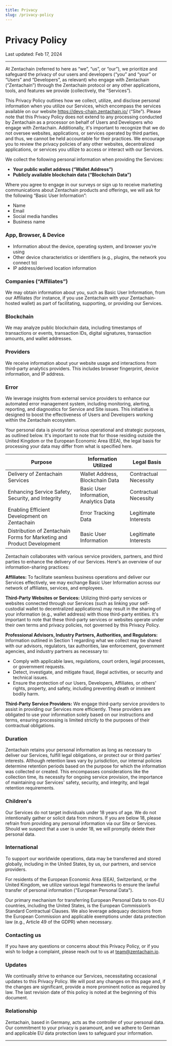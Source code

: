 ```yaml
---
title: Privacy
slug: /privacy-policy
---
```


# Privacy Policy

Last updated: Feb 17, 2024

---

At Zentachain (referred to here as “we”, “us”, or “our”), we prioritize and safeguard the privacy of our users and developers (“you” and “your” or “Users” and “Developers”, as relevant) who engage with Zentachain (“Zentachain”) through the Zentachain protocol or any other applications, tools, and features we provide (collectively, the “Services”).

This Privacy Policy outlines how we collect, utilize, and disclose personal information when you utilize our Services, which encompass the services available on our website https://devs-chain.zentachain.io/ (“Site”). Please note that this Privacy Policy does not extend to any processing conducted by Zentachain as a processor on behalf of Users and Developers who engage with Zentachain. Additionally, it's important to recognize that we do not oversee websites, applications, or services operated by third parties, and thus, we cannot be held accountable for their practices. We encourage you to review the privacy policies of any other websites, decentralized applications, or services you utilize to access or interact with our Services.

We collect the following personal information when providing the Services:

- **Your public wallet address (“Wallet Address”)**
- **Publicly available blockchain data (“Blockchain Data”)**

Where you agree to engage in our surveys or sign up to receive marketing communications about Zentachain products and offerings, we will ask for the following “Basic User Information”:

- Name
- Email
- Social media handles
- Business name

### App, Browser, & Device

- Information about the device, operating system, and browser you’re using
- Other device characteristics or identifiers (e.g., plugins, the network you connect to)
- IP address/derived location information

### Companies (“Affiliates”)

We may obtain information about you, such as Basic User Information, from our Affiliates (for instance, if you use Zentachain with your Zentachain-hosted wallet) as part of facilitating, supporting, or providing our Services.

### Blockchain

We may analyze public blockchain data, including timestamps of transactions or events, transaction IDs, digital signatures, transaction amounts, and wallet addresses.

### Providers

We receive information about your website usage and interactions from third-party analytics providers. This includes browser fingerprint, device information, and IP address.

### Error

We leverage insights from external service providers to enhance our automated error management system, including monitoring, alerting, reporting, and diagnostics for Service and Site issues. This initiative is designed to boost the effectiveness of Users and Developers working within the Zentachain ecosystem.

Your personal data is pivotal for various operational and strategic purposes, as outlined below. It's important to note that for those residing outside the United Kingdom or the European Economic Area (EEA), the legal basis for processing your data may differ from what is specified here.

| Purpose | Information Utilized | Legal Basis |
|---------|----------------------|-------------|
| Delivery of Zentachain Services | Wallet Address, Blockchain Data | Contractual Necessity |
| Enhancing Service Safety, Security, and Integrity | Basic User Information, Analytics Data | Contractual Necessity |
| Enabling Efficient Development on Zentachain | Error Tracking Data | Legitimate Interests |
| Distribution of Zentachain Forms for Marketing and Product Development | Basic User Information | Legitimate Interests |


Zentachain collaborates with various service providers, partners, and third parties to enhance the delivery of our Services. Here's an overview of our information-sharing practices:

**Affiliates:** To facilitate seamless business operations and deliver our Services effectively, we may exchange Basic User Information across our network of affiliates, services, and employees.

**Third-Party Websites or Services:** Utilizing third-party services or websites connected through our Services (such as linking your self-custodial wallet to decentralized applications) may result in the sharing of your information (e.g., wallet address) with those third-party entities. It's important to note that these third-party services or websites operate under their own terms and privacy policies, not governed by this Privacy Policy.

**Professional Advisors, Industry Partners, Authorities, and Regulators:** Information outlined in Section 1 regarding what we collect may be shared with our advisors, regulators, tax authorities, law enforcement, government agencies, and industry partners as necessary to:
- Comply with applicable laws, regulations, court orders, legal processes, or government requests.
- Detect, investigate, and mitigate fraud, illegal activities, or security and technical issues.
- Ensure the protection of our Users, Developers, Affiliates, or others' rights, property, and safety, including preventing death or imminent bodily harm.

**Third-Party Service Providers:** We engage third-party service providers to assist in providing our Services more efficiently. These providers are obligated to use your information solely based on our instructions and terms, ensuring processing is limited strictly to the purposes of their contractual obligations.

### Duration
Zentachain retains your personal information as long as necessary to deliver our Services, fulfill legal obligations, or protect our or third parties' interests. Although retention laws vary by jurisdiction, our internal policies determine retention periods based on the purpose for which the information was collected or created. This encompasses considerations like the collection time, its necessity for ongoing service provision, the importance of maintaining our Services' safety, security, and integrity, and legal retention requirements.

### Children's
Our Services do not target individuals under 18 years of age. We do not intentionally gather or solicit data from minors. If you are below 18, please refrain from providing any personal information via our Site or Services. Should we suspect that a user is under 18, we will promptly delete their personal data.

### International
To support our worldwide operations, data may be transferred and stored globally, including in the United States, by us, our partners, and service providers.

For residents of the European Economic Area (EEA), Switzerland, or the United Kingdom, we utilize various legal frameworks to ensure the lawful transfer of personal information ("European Personal Data").

Our primary mechanism for transferring European Personal Data to non-EU countries, including the United States, is the European Commission’s Standard Contractual Clauses. We also leverage adequacy decisions from the European Commission and applicable exemptions under data protection law (e.g., Article 49 of the GDPR) when necessary.

### Contacting us
If you have any questions or concerns about this Privacy Policy, or if you wish to lodge a complaint, please reach out to us at team@zentachain.io.

### Updates
We continually strive to enhance our Services, necessitating occasional updates to this Privacy Policy. We will post any changes on this page and, if the changes are significant, provide a more prominent notice as required by law. The last revision date of this policy is noted at the beginning of this document.

### Relationship
Zentachain, based in Germany, acts as the controller of your personal data. Our commitment to your privacy is paramount, and we adhere to German and applicable EU data protection laws to safeguard your information.

---